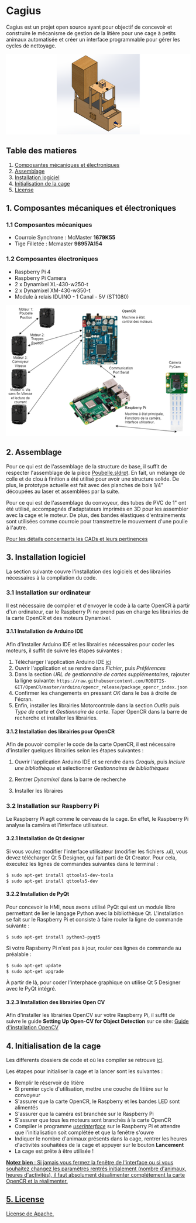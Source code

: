 # Cagius

Cagius est un projet open source ayant pour objectif de concevoir et construire le mécanisme de gestion de la litière pour une cage à petits animaux automatisée et créer un interface programmable pour gérer les cycles de nettoyage.

<img src="Documentation/Images/cageSW.png">

## Table des matieres

1. [Composantes mécaniques et électroniques](#1-composantes-mécaniques-et-électroniques)
2. [Assemblage](#2-assemblage)
3. [Installation logiciel](#3-installation-logiciel)
4. [Initialisation de la cage](#4-initialisation-de-la-cage)
5. [License](#5-license)

## 1. Composantes mécaniques et électroniques

### 1.1 Composantes mécaniques

- Courroie Synchrone : McMaster **1679K55** 
- Tige Filletée : Mcmaster **98957A154**

### 1.2 Composantes électroniques

- Raspberry Pi 4
- Raspberry Pi Camera
- 2 x Dynamixel XL-430-w250-t
- 2 x Dynamixel XM-430-w350-t
- Module à relais IDUINO - 1 Canal - 5V (ST1080)

<img src="Documentation/Images/electronique.png">

## 2. Assemblage

Pour ce qui est de l'assemblage de la structure de base, il suffit de respecter l'assemblage de la pièce [Poubelle.sldrpt](https://github.com/Cagius-UdeS/Cagius/blob/main/CADs/Poubelle.SLDPRT). En fait, un mélange de colle et de clou à finition a été utilisé pour avoir une structure solide. De plus, le prototype actuelle est fait avec des planches de bois 1/4" découpées au laser et assemblées par la suite.

Pour ce qui est de l'assemblage du convoyeur, des tubes de PVC de 1" ont été utilisé, accompagnés d'adaptateurs imprimés en 3D pour les assembler avec la cage et le moteur. De plus, des bandes élastiques d'entrainements sont utilisées comme courroie pour transmettre le mouvement d'une poulie à l'autre.

[Pour les détails concernants les CADs et leurs pertinences](https://github.com/Cagius-UdeS/Cagius/blob/main/Documentation/Hierarchie_pieces.md)

## 3. Installation logiciel

La section suivante couvre l'installation des logiciels et des librairies nécessaires à la compilation du code.

### 3.1 Installation sur ordinateur

Il est nécessaire de compiler et d'envoyer le code à la carte OpenCR à partir d'un ordinateur, car le Raspberry Pi ne prend pas en charge les librairies de la carte OpenCR et des moteurs Dynamixel.

#### 3.1.1 Installation de Arduino IDE

Afin d'installer Arduino IDE et les librairies nécessaires pour coder les moteurs, il suffit de suivre les étapes suivantes :

1. Télécharger l'application Arduino IDE [ici](https://www.arduino.cc/en/software)
2. Ouvrir l'application et se rendre dans *Fichier*, puis *Préférences*
3. Dans la section *URL de gestionnaire de cartes supplémentaires*, rajouter la ligne suivante:
	`https://raw.githubusercontent.com/ROBOTIS-GIT/OpenCR/master/arduino/opencr_release/package_opencr_index.json`
4. Confirmer les changements en pressant *OK* dans le bas à droite de l'écran.
5. Enfin, installer les librairies Motorcontrole dans la section *Outils* puis *Type de carte* et *Gestionnaire de carte*. Taper OpenCR dans la barre de recherche et installer les librairies.

#### 3.1.2 Installation des librairies pour OpenCR

Afin de pouvoir compiler le code de la carte OpenCR, il est nécessaire d'installer quelques librairies selon les étapes suivantes :

1. Ouvrir l'application Arduino IDE et se rendre dans *Croquis*, puis *Inclure une bibliothèque* et sélectionner *Gestionnaires de bibliothèques*

2. Rentrer *Dynamixel* dans la barre de recherche

3. Installer les libraires

### 3.2 Installation sur Raspberry Pi

Le Raspberry Pi agit comme le cerveau de la cage. En effet, le Raspberry Pi analyse la caméra et l'interface utilisateur.

#### 3.2.1 Installation de Qt designer

Si vous voulez modifier l'interface utilisateur (modifier les fichiers .ui), vous devez télécharger Qt 5 Designer, qui fait parti de Qt Creator. Pour cela, éxecutez les lignes de commandes suivantes dans le terminal :

  ```
  $ sudo apt-get install qttools5-dev-tools
  $ sudo apt-get install qttools5-dev
  ```

#### 3.2.2 Installation de PyQt

Pour concevoir le HMI, nous avons utilisé PyQt qui est un module libre permettant de lier le langage Python avec la bibliothèque Qt. 
L'installation se fait sur le Raspberry Pi et consiste à faire rouler la ligne de commande suivante :

	$ sudo apt-get install python3-pyqt5

Si votre Rapsberry Pi n'est pas à jour, rouler ces lignes de commande au préalable :

	$ sudo apt-get update
	$ sudo apt-get upgrade

À partir de là, pour coder l'interphace graphique on utilise Qt 5 Designer avec le PyQt intégré.

#### 3.2.3 Installation des librairies Open CV

Afin d'installer les librairies OpenCV sur votre Raspberry Pi, 
il suffit de suivre le guide **Setting Up Open-CV for Object Detection** sur ce site:
[Guide d'installation OpenCV](https://core-electronics.com.au/tutorials/object-identify-raspberry-pi.html)

## 4. Initialisation de la cage

Les differents dossiers de code et où les compiler se retrouve [ici](Code/README.md).

Les étapes pour initialiser la cage et la lancer sont les suivantes :

- Remplir le réservoir de litière
- Si premier cycle d'utilisation, mettre une couche de litière sur le convoyeur
- S'assurer que la carte OpenCR, le Raspberry et les bandes LED sont alimentés
- S'assurer que la caméra est branchée sur le Raspberry Pi
- S'assurer que tous les moteurs sont branchés à la carte OpenCR
- Compiler le programme *[userInterface](Code/PyQt/userInterface.py)* sur le Raspberry Pi et attendre que l'initialisation soit complétée et que la fenêtre s'ouvre
- Indiquer le nombre d'animaux présents dans la cage, rentrer les heures d'activités souhaitées de la cage et appuyer sur le bouton **Lancement**
- La cage est prête à être utilisée !

<u><b> Notez bien </b> : Si jamais vous fermez la fenêtre de l'interface ou si vous souhaitez changez les paramètres rentrés initialement (nombre d'animaux, heures d'activités), il faut absolument désalimenter complétement la carte OpenCR et la réalimenter.

## 5. License

License de [Apache](LICENSE).
